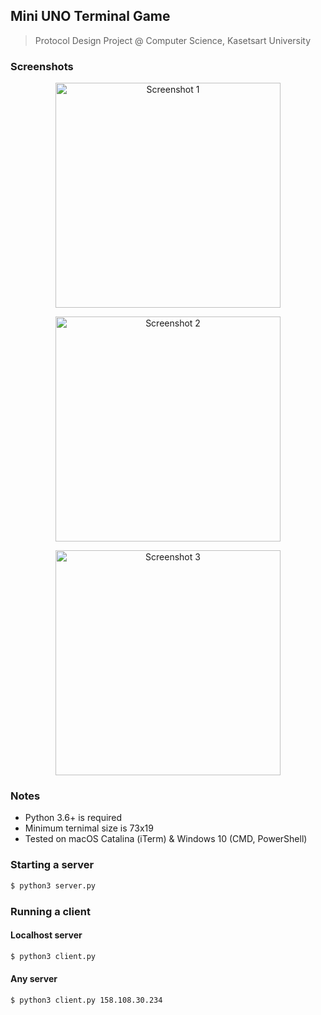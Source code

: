 ## Mini UNO Terminal Game

> Protocol Design Project @ Computer Science, Kasetsart University

### Screenshots

<p align="center">
    <img src="../assets/wait.png?raw=true" alt="Screenshot 1" height="360" />
</p>

<p align="center">
    <img src="../assets/player_turn.png?raw=true" alt="Screenshot 2" height="360" />
</p>

<p align="center">
    <img src="../assets/opponent_turn.png?raw=true" alt="Screenshot 3" height="360" />
</p>

### Notes

- Python 3.6+ is required
- Minimum ternimal size is 73x19
- Tested on macOS Catalina (iTerm) & Windows 10 (CMD, PowerShell)

### Starting a server

```sh
$ python3 server.py
```

### Running a client

#### Localhost server

```sh
$ python3 client.py
```

#### Any server

```sh
$ python3 client.py 158.108.30.234
```
